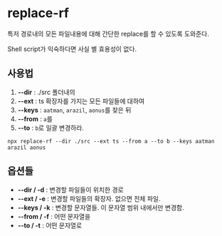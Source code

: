 # replace-rf

특저 경로내의 모든 파일내용에 대해 간단한 replace를 할 수 있도록 도와준다.

Shell script가 익숙하다면 사실 별 효용성이 없다.

## 사용법

1. **--dir** : ./src 폴더내의 
2. **--ext** : ts 확장자를 가지는 모든 파일들에 대하여 
3. **--keys** : `aatman`, `arazil`, `aonus`를 찾은 뒤
4. **--from** : `a`를 
5. **--to** : `b`로 일괄 변경하라.

```shell
npx replace-rf --dir ./src --ext ts --from a --to b --keys aatman arazil aonus
```

## 옵션들

- **--dir / -d** : 변경할 파일들이 위치한 경로
- **--ext / -e** : 변경할 파일들의 확장자. 없으면 전체 파일.
- **--keys / -k** : 변경할 문자열들. 이 문자열 범위 내에서만 변경함.
- **--from / -f** : 어떤 문자열을
- **--to / -t** : 어떤 문자열로
